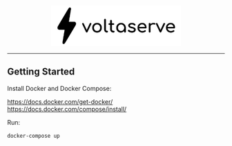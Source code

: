 <p align="center">
  <img width="300" src="assets/brand.svg"/>
</p>

---

## Getting Started

Install Docker and Docker Compose:

https://docs.docker.com/get-docker/ <br/>
https://docs.docker.com/compose/install/

Run:

```shell
docker-compose up
```
